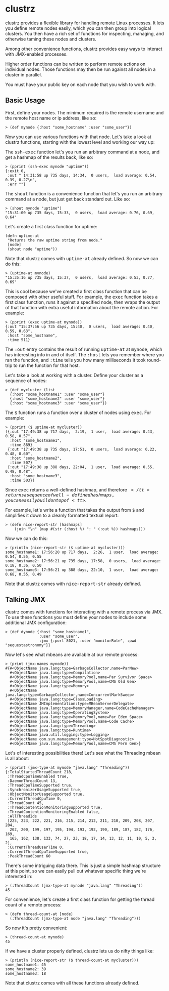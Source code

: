 # clustrz

clustrz provides a flexible library for handling remote Linux processes. It lets you define remote nodes easily, which you can then group into logical clusters. You then have a rich set of functions for inspecting, managing, and otherwise taming these nodes and clusters.

Among other convenience functions, clustrz provides easy ways to interact with JMX-enabled processes.

Higher order functions can be written to perform remote actions on individual nodes. Those functions may then be run against all nodes in a cluster in parallel.

You must have your public key on each node that you wish to work with.

## Basic Usage

First, define your nodes. The minimum required is the remote username and the remote host name or ip address, like so:

	> (def mynode {:host "some_hostname" :user "some_user"})

Now you can use various functions with that node. Let's take a look at clustrz functions, starting with the lowest level and working our way up:

The <tt>ssh-exec</tt> function let's you run an arbitrary command at a node, and get a hashmap of the results back, like so:

	> (pprint (ssh-exec mynode "uptime"))
	{:exit 0,
 	 :out " 14:31:58 up 735 days, 14:34,  0 users,  load average: 0.54, 0.39, 0.27\n",
	 :err ""}

The <tt>shout</tt> function is a convenience function that let's you run an arbitrary command at a node, but just get back standard out. Like so:

	> (shout mynode "uptime")
	"15:31:00 up 735 days, 15:33,  0 users,  load average: 0.76, 0.69, 0.64"

Let's create a first class function for uptime:

	(defn uptime-at
	 "Returns the raw uptime string from node."
	 [node]
	 (shout node "uptime"))

Note that clustrz comes with <tt>uptime-at</tt> already defined. So now we can do this:

	> (uptime-at mynode)
	"15:35:16 up 735 days, 15:37,  0 users,  load average: 0.53, 0.77, 0.69"

This is cool because we've created a first class function that can be composed with other useful stuff. For example, the <tt>exec</tt> function takes a first class function, runs it against a specified node, then wraps the output of that function with extra useful information about the remote action. For example:

	> (pprint (exec uptime-at mynode))
	{:out "15:37:56 up 735 days, 15:40,  0 users,  load average: 0.40, 0.59, 0.63",
	 :host "some_hostname",
	 :time 511}

The <tt>:out</tt> entry contains the result of running <tt>uptime-at</tt> at <tt>mynode</tt>, which has interesting info in and of itself. The <tt>:host</tt> lets you remember where you ran the function, and <tt>:time</tt> tells you how many milliseconds it took round-trip to run the function for that host.

Let's take a look at working with a cluster. Define your cluster as a sequence of nodes:

	> (def mycluster (list
	  {:host "some_hostname1" :user "some_user"}
	  {:host "some_hostname2" :user "some_user"}
	  {:host "some_hostname3" :user "some_user"})

The <tt>$</tt> function runs a function over a cluster of nodes using <tt>exec</tt>. For example:

	> (pprint ($ uptime-at mycluster))
	({:out "17:49:38 up 717 days,  2:19,  1 user,  load average: 0.43, 0.58, 0.57",
	  :host "some_hostname1",
	  :time 889}
	 {:out "17:49:38 up 735 days, 17:51,  0 users,  load average: 0.22, 0.48, 0.60",
	  :host "some_hostname2",
	  :time 507}
	 {:out "17:49:38 up 388 days, 22:04,  1 user,  load average: 0.55, 0.48, 0.48",
	  :host "some_hostname3",
	  :time 503})

Since <tt>exec</tt> returns a well-defined hashmap, and therefore <tt>$</tt> returns a sequence of well-defined hashmaps, you can easily build on top of <tt>$</tt>.

For example, let's write a function that takes the output from <tt>$</tt> and simplifies it down to a cleanly formatted textual report:

	> (defn nice-report-str [hashmaps]
  	    (join "\n" (map #(str (:host %) ": " (:out %)) hashmaps)))

Now we can do this:

	> (println (nice-report-str ($ uptime-at mycluster)))
	some_hostname1: 17:56:20 up 717 days,  2:26,  1 user,  load average: 0.54, 0.55, 0.55
	some_hostname2: 17:56:21 up 735 days, 17:58,  0 users,  load average: 0.18, 0.36, 0.50
	some_hostname3: 17:56:21 up 388 days, 22:10,  1 user,  load average: 0.68, 0.55, 0.49

Note that clustrz comes with <tt>nice-report-str</tt> already defined.

## Talking JMX

clustrz comes with functions for interacting with a remote process via JMX. To use these functions you must define your nodes to include some additional JMX configuration:

	> (def dynode {:host "some_hostname1",
	               :user "some_user",
	               :jmx {:port 8021, :user "monitorRole", :pwd "sequestastronomy"}}

Now let's see what mbeans are available at our remote process:

	> (print (jmx-names mynode))
	#{#<ObjectName java.lang:type=GarbageCollector,name=ParNew>
	  #<ObjectName java.lang:type=Compilation>
	  #<ObjectName java.lang:type=MemoryPool,name=Par Survivor Space>
	  #<ObjectName java.lang:type=MemoryPool,name=CMS Old Gen>
	  #<ObjectName java.lang:type=Memory>
	  #<ObjectName java.lang:type=GarbageCollector,name=ConcurrentMarkSweep>
	  #<ObjectName java.lang:type=ClassLoading>
	  #<ObjectName JMImplementation:type=MBeanServerDelegate>
	  #<ObjectName java.lang:type=MemoryManager,name=CodeCacheManager>
	  #<ObjectName java.lang:type=OperatingSystem>
	  #<ObjectName java.lang:type=MemoryPool,name=Par Eden Space>
	  #<ObjectName java.lang:type=MemoryPool,name=Code Cache>
	  #<ObjectName java.lang:type=Threading>
	  #<ObjectName java.lang:type=Runtime>
	  #<ObjectName java.util.logging:type=Logging>
	  #<ObjectName com.sun.management:type=HotSpotDiagnostic>
	  #<ObjectName java.lang:type=MemoryPool,name=CMS Perm Gen>}

Lot's of interesting possibilities there! Let's see what the Threading mbean is all about:

	> (pprint (jmx-type-at mynode "java.lang" "Threading"))
	{:TotalStartedThreadCount 218,
	 :ThreadCpuTimeEnabled true,
	 :DaemonThreadCount 13,
	 :ThreadCpuTimeSupported true,
	 :SynchronizerUsageSupported true,
	 :ObjectMonitorUsageSupported true,
	 :CurrentThreadCpuTime 0,
	 :ThreadCount 45,
	 :ThreadContentionMonitoringSupported true,
	 :ThreadContentionMonitoringEnabled false,
	 :AllThreadIds
	 [225, 223, 222, 221, 216, 215, 214, 212, 211, 210, 209, 208, 207, 204,
	  202, 200, 199, 197, 195, 194, 193, 192, 190, 189, 187, 182, 176, 169,
	  165, 162, 138, 133, 74, 27, 23, 18, 17, 14, 13, 12, 11, 10, 5, 3, 2],
	 :CurrentThreadUserTime 0,
	 :CurrentThreadCpuTimeSupported true,
	 :PeakThreadCount 60

There's some intriguing data there. This is just a simple hashmap structure at this point, so we can easily pull out whatever specific thing we're interested in:

	> (:ThreadCount (jmx-type-at mynode "java.lang" "Threading"))
	45

For convenience, let's create a first class function for getting the thread count of a remote process:

	> (defn thread-count-at [node]
	  (:ThreadCount (jmx-type-at node "java.lang" "Threading")))

So now it's pretty convenient:

	> (thread-count-at mynode)
	45

If we have a cluster properly defined, clustrz lets us do nifty things like:

	> (println (nice-report-str ($ thread-count-at mycluster)))
	some_hostname1: 45
	some_hostname2: 39
	some_hostname3: 18

Note that clustrz comes with all these functions already defined.

